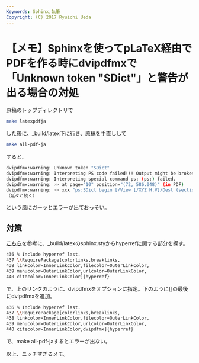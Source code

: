 ```yaml
---
Keywords: Sphinx,執筆
Copyright: (C) 2017 Ryuichi Ueda
---
```


# 【メモ】Sphinxを使ってpLaTeX経由でPDFを作る時にdvipdfmxで「Unknown token "SDict"」と警告が出る場合の対処
原稿のトップディレクトリで
```bash
make latexpdfja
```
した後に、_build/latex下に行き、原稿を手直しして
```bash
make all-pdf-ja
```
すると、
```bash
dvipdfmx:warning: Unknown token "SDict"
dvipdfmx:warning: Interpreting PS code failed!!! Output might be broken!!!
dvipdfmx:warning: Interpreting special command ps: (ps:) failed.
dvipdfmx:warning: >> at page="10" position="(72, 586.048)" (in PDF)
dvipdfmx:warning: >> xxx "ps:SDict begin [/View [/XYZ H.V]/Dest (section.1.3) cvn /DES..."
（延々と続く）
```
という風にガーッとエラーが出ておっそい。


<h2>対策</h2>

<a href="http://www.hnagata.net/archives/142">こちら</a>を参考に、_build/latexのsphinx.styからhyperrefに関する部分を探す。

```bash
436 % Include hyperref last.
437 \\RequirePackage[colorlinks,breaklinks,
438 linkcolor=InnerLinkColor,filecolor=OuterLinkColor,
439 menucolor=OuterLinkColor,urlcolor=OuterLinkColor,
440 citecolor=InnerLinkColor]{hyperref}
```
で、上のリンクのように、dvipdfmxをオプションに指定。下のように[]の最後にdvipdfmxを追加。
```bash
436 % Include hyperref last.
437 \\RequirePackage[colorlinks,breaklinks,
438 linkcolor=InnerLinkColor,filecolor=OuterLinkColor,
439 menucolor=OuterLinkColor,urlcolor=OuterLinkColor,
440 citecolor=InnerLinkColor,dvipdfmx]{hyperref}
```
で、make all-pdf-jaするとエラーが出ない。



以上、ニッチすぎるメモ。

